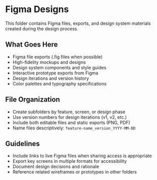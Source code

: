 # Figma Designs

This folder contains Figma files, exports, and design system materials created during the design process.

## What Goes Here
- Figma file exports (.fig files when possible)
- High-fidelity mockups and designs
- Design system components and style guides
- Interactive prototype exports from Figma
- Design iterations and version history
- Color palettes and typography specifications

## File Organization
- Create subfolders by feature, screen, or design phase
- Use version numbers for design iterations (v1, v2, etc.)
- Include both editable files and static exports (PNG, PDF)
- Name files descriptively: `feature-name_version_YYYY-MM-DD`

## Guidelines
- Include links to live Figma files when sharing access is appropriate
- Export key screens in multiple formats for accessibility
- Document design decisions and rationale
- Reference related wireframes or prototypes in other folders